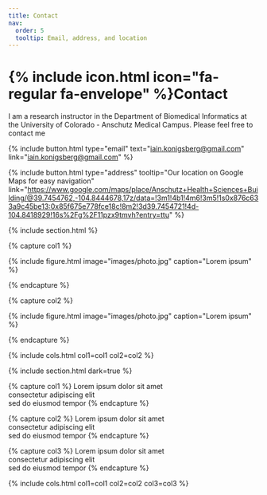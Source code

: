 ```yaml
---
title: Contact
nav:
  order: 5
  tooltip: Email, address, and location
---
```


# {% include icon.html icon="fa-regular fa-envelope" %}Contact

I am a research instructor in the Department of Biomedical Informatics at
the University of Colorado - Anschutz Medical Campus. Please feel free to 
contact me 

{%
  include button.html
  type="email"
  text="iain.konigsberg@gmail.com"
  link="iain.konigsberg@gmail.com"
%}

{%
  include button.html
  type="address"
  tooltip="Our location on Google Maps for easy navigation"
  link="https://www.google.com/maps/place/Anschutz+Health+Sciences+Building/@39.7454762,-104.8444678,17z/data=!3m1!4b1!4m6!3m5!1s0x876c633a9c45be13:0x85f675e778fce18c!8m2!3d39.7454721!4d-104.8418929!16s%2Fg%2F11pzx9tmvh?entry=ttu"
%}

{% include section.html %}

{% capture col1 %}

{%
  include figure.html
  image="images/photo.jpg"
  caption="Lorem ipsum"
%}

{% endcapture %}

{% capture col2 %}

{%
  include figure.html
  image="images/photo.jpg"
  caption="Lorem ipsum"
%}

{% endcapture %}

{% include cols.html col1=col1 col2=col2 %}

{% include section.html dark=true %}

{% capture col1 %}
Lorem ipsum dolor sit amet  
consectetur adipiscing elit  
sed do eiusmod tempor
{% endcapture %}

{% capture col2 %}
Lorem ipsum dolor sit amet  
consectetur adipiscing elit  
sed do eiusmod tempor
{% endcapture %}

{% capture col3 %}
Lorem ipsum dolor sit amet  
consectetur adipiscing elit  
sed do eiusmod tempor
{% endcapture %}

{% include cols.html col1=col1 col2=col2 col3=col3 %}
